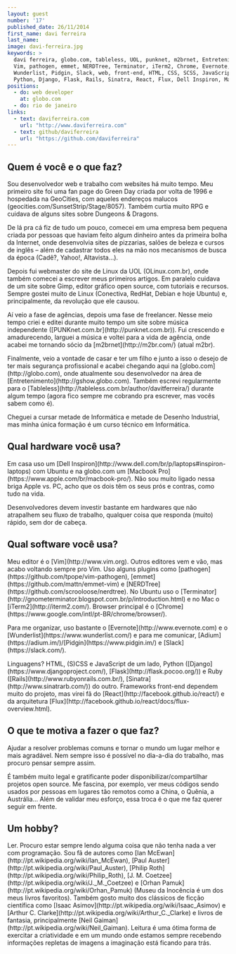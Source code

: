 ```yaml
---
layout: guest
number: '17'
published_date: 26/11/2014
first_name: davi ferreira
last_name:
image: davi-ferreira.jpg
keywords: >
  davi ferreira, globo.com, tableless, UOL, punknet, m2brnet, Entretenimento,
  Vim, pathogen, emmet, NERDTree, Terminator, iTerm2, Chrome, Evernote, Adium,
  Wunderlist, Pidgin, Slack, web, front-end, HTML, CSS, SCSS, JavaScript,
  Python, Django, Flask, Rails, Sinatra, React, Flux, Dell Inspiron, Macbook pro
positions:
  - do: web developer
    at: globo.com
  - do: rio de janeiro
links:
  - text: daviferreira.com
    url: "http://www.daviferreira.com"
  - text: github/daviferreira
    url: "https://github.com/daviferreira"
---
```


<section class="question">
  <div class="wrapper">
    <div class="question-title-area">
      <h2 class="question-title">Quem é você e o que faz?</h2>
    </div>
    <div class="question-content-area">
      <div class="question-content text">
        <p>
        Sou desenvolvedor web e trabalho com websites há muito tempo. Meu
        primeiro site foi uma fan page do Green Day criada por volta de 1996 e
        hospedada na GeoCities, com aqueles endereços malucos
        (geocities.com/SunsetStrip/Stage/8057). Também curtia muito RPG e
        cuidava de alguns sites sobre Dungeons & Dragons.
        </p>
        <p>
        De lá pra cá fiz de tudo um pouco, comecei em uma empresa bem pequena
        criada por pessoas que haviam feito algum dinheiro antes da primeira
        bolha da Internet, onde desenvolvia sites de pizzarias, salões de beleza
        e cursos de inglês – além de cadastrar todos eles na mão nos mecanismos
        de busca da época (Cadê?, Yahoo!, Altavista…).
        </p>
        <p>
        Depois fui webmaster do site de Linux da UOL (OLinux.com.br), onde
        também comecei a escrever meus primeiros artigos. Em paralelo cuidava de
        um site sobre Gimp, editor gráfico open source, com tutoriais e
        recursos. Sempre gostei muito de Linux (Conectiva, RedHat, Debian e hoje
        Ubuntu) e, principalmente, da revolução que ele causou.
        </p>
        <p>
        Aí veio a fase de agências, depois uma fase de freelancer. Nesse meio
        tempo criei e editei durante muito tempo um site sobre música
        independente ([PUNKnet.com.br](http://punknet.com.br)). Fui crescendo e
        amadurecendo, larguei a música e voltei para a vida de agência, onde
        acabei me tornando sócio da [m2brnet](http://m2br.com/) (atual m2br).
        </p>
        <p>
        Finalmente, veio a vontade de casar e ter um filho e junto a isso o
        desejo de ter mais segurança profissional e acabei chegando aqui na
        [globo.com](http://globo.com), onde atualmente sou desenvolvedor na área
        de [Entretenimento](http://gshow.globo.com). Também escrevi regularmente
        para o [Tableless](http://tableless.com.br/author/davitferreira/)
        durante algum tempo (agora fico sempre me cobrando pra escrever, mas
        vocês sabem como é).
        </p>
        <p>
        Cheguei a cursar metade de Informática e metade de Desenho Industrial,
        mas minha única formação é um curso técnico em Informática.
        </p>
      </div>
    </div>
  </div>
</section>

<section class="question">
  <div class="wrapper">
    <div class="question-title-area">
      <h2 class="question-title">Qual hardware você usa?</h2>
    </div>
    <div class="question-content-area">
      <div class="question-content text">
        <p>
        Em casa uso um
        [Dell Inspiron](http://www.dell.com/br/p/laptops#inspiron-laptops) com
        Ubuntu e na globo.com um
        [Macbook Pro](https://www.apple.com/br/macbook-pro/). Não sou muito
        ligado nessa briga Apple vs. PC, acho que os dois têm os seus prós e
        contras, como tudo na vida.
        </p>
        <p>
        Desenvolvedores devem investir bastante em hardwares que não atrapalhem
        seu fluxo de trabalho, qualquer coisa que responda (muito) rápido, sem
        dor de cabeça.
        </p>
      </div>
    </div>
  </div>
</section>

<section class="question">
  <div class="wrapper">
    <div class="question-title-area">
      <h2 class="question-title">Qual software você usa?</h2>
    </div>
    <div class="question-content-area">
      <div class="question-content text">
        <p>
        Meu editor é o [Vim](http://www.vim.org). Outros editores vem e vão, mas
        acabo voltando sempre pro Vim. Uso alguns plugins como
        [pathogen](https://github.com/tpope/vim-pathogen),
        [emmet](https://github.com/mattn/emmet-vim) e
        [NERDTree](https://github.com/scrooloose/nerdtree). No Ubuntu uso o
        [Terminator](http://gnometerminator.blogspot.com.br/p/introduction.html)
        e no Mac o [iTerm2](http://iterm2.com/). Browser principal é o
        [Chrome](https://www.google.com/intl/pt-BR/chrome/browser/).
        </p>
        <p>
        Para me organizar, uso bastante o [Evernote](http://www.evernote.com) e
        o [Wunderlist](https://www.wunderlist.com/) e para me comunicar,
        [Adium](https://adium.im/)/[Pidgin](https://www.pidgin.im/) e
        [Slack](https://slack.com/).
        </p>
        <p>
        Linguagens? HTML, (S)CSS e JavaScript de um lado, Python
        ([Django](https://www.djangoproject.com/),
        [Flask](http://flask.pocoo.org/)) e Ruby
        ([Rails](http://www.rubyonrails.com.br/),
        [Sinatra](http://www.sinatrarb.com/)) do outro. Frameworks front-end
        dependem muito do projeto, mas virei fã do
        [React](http://facebook.github.io/react/) e da arquitetura
        [Flux](http://facebook.github.io/react/docs/flux-overview.html).
        </p>
      </div>
    </div>
  </div>
</section>

<section class="question">
  <div class="wrapper">
    <div class="question-title-area">
      <h2 class="question-title">O que te motiva a fazer o que faz?</h2>
    </div>
    <div class="question-content-area">
      <div class="question-content text">
        <p>
        Ajudar a resolver problemas comuns e tornar o mundo um lugar melhor e
        mais agradável. Nem sempre isso é possível no dia-a-dia do trabalho, mas
        procuro pensar sempre assim.
        </p>
        <p>
        É também muito legal e gratificante poder disponibilizar/compartilhar
        projetos open source. Me fascina, por exemplo, ver meus códigos sendo
        usados por pessoas em lugares tão remotos como a China, o Quênia, a
        Austrália... Além de validar meu esforço, essa troca é o que me faz
        querer seguir em frente.
        </p>
      </div>
    </div>
  </div>
</section>

<section class="question">
  <div class="wrapper">
    <div class="question-title-area">
      <h2 class="question-title">Um hobby?</h2>
    </div>
    <div class="question-content-area">
      <div class="question-content text">
        <p>
        Ler. Procuro estar sempre lendo alguma coisa que não tenha nada a ver
        com programação. Sou fã de autores como
        [Ian McEwan](http://pt.wikipedia.org/wiki/Ian_McEwan),
        [Paul Auster](http://pt.wikipedia.org/wiki/Paul_Auster),
        [Philip Roth](http://pt.wikipedia.org/wiki/Philip_Roth),
        [J. M. Coetzee](http://pt.wikipedia.org/wiki/J._M._Coetzee) e
        [Orhan Pamuk](http://pt.wikipedia.org/wiki/Orhan_Pamuk) (Museu da
        Inocência é um dos meus livros favoritos). Também gosto muito dos
        clássicos de ficção científica como
        [Isaac Asimov](http://pt.wikipedia.org/wiki/Isaac_Asimov) e
        [Arthur C. Clarke](http://pt.wikipedia.org/wiki/Arthur_C._Clarke) e
        livros de fantasia, principalmente
        [Neil Gaiman](http://pt.wikipedia.org/wiki/Neil_Gaiman). Leitura é uma
        ótima forma de exercitar a criatividade e em um mundo onde estamos
        sempre recebendo informações repletas de imagens a imaginação está
        ficando para trás.
        </p>
      </div>
    </div>
  </div>
</section>
